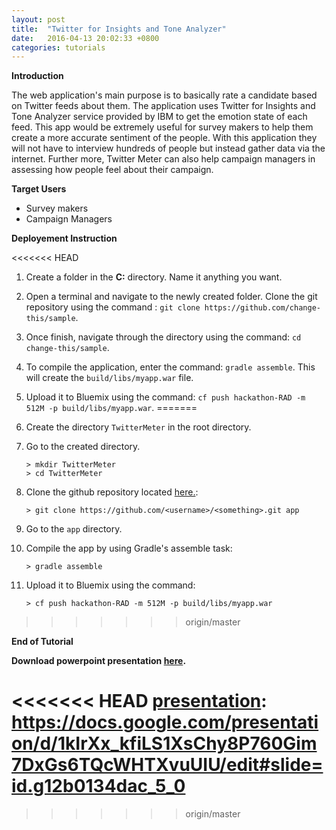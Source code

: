 ```yaml
---
layout: post
title:  "Twitter for Insights and Tone Analyzer"
date:   2016-04-13 20:02:33 +0800
categories: tutorials
---
```


**Introduction**

The web application's main purpose is to basically rate a candidate based on Twitter feeds about them. The application uses Twitter for Insights and Tone Analyzer service provided by IBM to get the emotion state of each feed. This app would be extremely useful for survey makers to help them create a more accurate sentiment of the people. With this application they will not have to interview hundreds of people but instead gather data via the internet. Further more, Twitter Meter can also help campaign managers in assessing how people feel about their campaign.

**Target Users**

- Survey makers
- Campaign Managers

**Deployement Instruction**

<<<<<<< HEAD
1. Create a folder in the **C:** directory. Name it anything you want.
2. Open a terminal and navigate to the newly created folder. Clone the git repository using the command : `git clone https://github.com/change-this/sample`.
3. Once finish, navigate through the directory using the command: `cd change-this/sample`.
4. To compile the application, enter the command: `gradle assemble`. This will create the `build/libs/myapp.war` file.
5. Upload it to Bluemix using the command: `cf push hackathon-RAD -m 512M -p build/libs/myapp.war`.
=======
1. Create the directory `TwitterMeter` in the root directory. 

2. Go to the created directory.

	```text
	> mkdir TwitterMeter
	> cd TwitterMeter
	```

3. Clone the github repository located [here.](wwww.google.com):

	```text
	> git clone https://github.com/<username>/<something>.git app
	```

4. Go to the `app` directory.

5. Compile the app by using Gradle's assemble task:

	```text
	> gradle assemble
	```

6. Upload it to Bluemix using the command:

	```text
	> cf push hackathon-RAD -m 512M -p build/libs/myapp.war
	```

>>>>>>> origin/master

**End of Tutorial**

**Download powerpoint presentation [here][presentation].**

<<<<<<< HEAD
[presentation]: https://docs.google.com/presentation/d/1kIrXx_kfiLS1XsChy8P760Gim7DxGs6TQcWHTXvuUIU/edit#slide=id.g12b0134dac_5_0
=======
[presentation]: https://github.com/kevindomm/Auto-Scaling/blob/master/autoscaling/Auto-Scaling.pptx?raw=true
>>>>>>> origin/master
